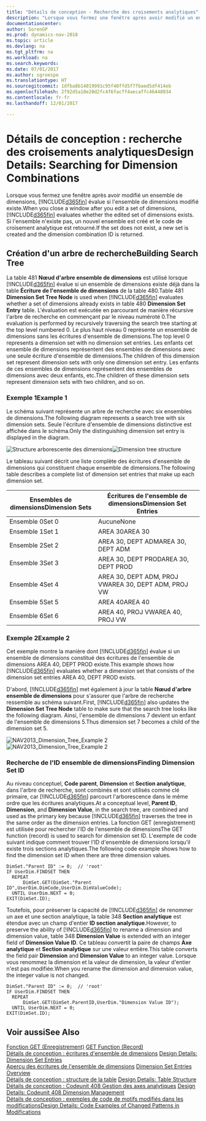 ```yaml
---
title: "Détails de conception - Recherche des croisements analytiques"
description: "Lorsque vous fermez une fenêtre après avoir modifié un ensemble de dimensions, [!INCLUDE[d365fin](includes/d365fin_md.md)] évalue si l'ensemble de dimensions modifié existe. Si l'ensemble n'existe pas, un nouvel ensemble est créé et le code de croisement analytique est retourné."
documentationcenter: 
author: SorenGP
ms.prod: dynamics-nav-2018
ms.topic: article
ms.devlang: na
ms.tgt_pltfrm: na
ms.workload: na
ms.search.keywords: 
ms.date: 07/01/2017
ms.author: sgroespe
ms.translationtype: HT
ms.sourcegitcommit: 1dfba8b14019991c95f40ffd5f7fbaed5df414eb
ms.openlocfilehash: 2f92d5a18e20d2fc4f6facff4aecaffc46448934
ms.contentlocale: fr-fr
ms.lasthandoff: 12/01/2017

---
```

# <a name="design-details-searching-for-dimension-combinations"></a><span data-ttu-id="b3491-104">Détails de conception : recherche des croisements analytiques</span><span class="sxs-lookup"><span data-stu-id="b3491-104">Design Details: Searching for Dimension Combinations</span></span>
<span data-ttu-id="b3491-105">Lorsque vous fermez une fenêtre après avoir modifié un ensemble de dimensions, [!INCLUDE[d365fin](includes/d365fin_md.md)] évalue si l'ensemble de dimensions modifié existe.</span><span class="sxs-lookup"><span data-stu-id="b3491-105">When you close a window after you edit a set of dimensions, [!INCLUDE[d365fin](includes/d365fin_md.md)] evaluates whether the edited set of dimensions exists.</span></span> <span data-ttu-id="b3491-106">Si l'ensemble n'existe pas, un nouvel ensemble est créé et le code de croisement analytique est retourné.</span><span class="sxs-lookup"><span data-stu-id="b3491-106">If the set does not exist, a new set is created and the dimension combination ID is returned.</span></span>  

## <a name="building-search-tree"></a><span data-ttu-id="b3491-107">Création d'un arbre de recherche</span><span class="sxs-lookup"><span data-stu-id="b3491-107">Building Search Tree</span></span>  
 <span data-ttu-id="b3491-108">La table 481 **Nœud d'arbre ensemble de dimensions** est utilisé lorsque [!INCLUDE[d365fin](includes/d365fin_md.md)] évalue si un ensemble de dimensions existe déjà dans la table **Écriture de l'ensemble de dimensions** de la table 480.</span><span class="sxs-lookup"><span data-stu-id="b3491-108">Table 481 **Dimension Set Tree Node** is used when [!INCLUDE[d365fin](includes/d365fin_md.md)] evaluates whether a set of dimensions already exists in table 480 **Dimension Set Entry** table.</span></span> <span data-ttu-id="b3491-109">L'évaluation est exécutée en parcourant de manière récursive l'arbre de recherche en commençant par le niveau numéroté 0.</span><span class="sxs-lookup"><span data-stu-id="b3491-109">The evaluation is performed by recursively traversing the search tree starting at the top level numbered 0.</span></span> <span data-ttu-id="b3491-110">Le plus haut niveau 0 représente un ensemble de dimensions sans les écritures d'ensemble de dimensions.</span><span class="sxs-lookup"><span data-stu-id="b3491-110">The top level 0 represents a dimension set with no dimension set entries.</span></span> <span data-ttu-id="b3491-111">Les enfants cet ensemble de dimensions représentent des ensembles de dimensions avec une seule écriture d'ensemble de dimensions.</span><span class="sxs-lookup"><span data-stu-id="b3491-111">The children of this dimension set represent dimension sets with only one dimension set entry.</span></span> <span data-ttu-id="b3491-112">Les enfants de ces ensembles de dimensions représentent des ensembles de dimensions avec deux enfants, etc.</span><span class="sxs-lookup"><span data-stu-id="b3491-112">The children of these dimension sets represent dimension sets with two children, and so on.</span></span>  

### <a name="example-1"></a><span data-ttu-id="b3491-113">Exemple 1</span><span class="sxs-lookup"><span data-stu-id="b3491-113">Example 1</span></span>  
 <span data-ttu-id="b3491-114">Le schéma suivant représente un arbre de recherche avec six ensembles de dimensions.</span><span class="sxs-lookup"><span data-stu-id="b3491-114">The following diagram represents a search tree with six dimension sets.</span></span> <span data-ttu-id="b3491-115">Seule l'écriture d'ensemble de dimensions distinctive est affichée dans le schéma.</span><span class="sxs-lookup"><span data-stu-id="b3491-115">Only the distinguishing dimension set entry is displayed in the diagram.</span></span>  

 <span data-ttu-id="b3491-116">![Structure arborescente des dimensions](media/nav2013_dimension_tree.png "NAV2013_Dimension_Tree")</span><span class="sxs-lookup"><span data-stu-id="b3491-116">![Dimension tree structure](media/nav2013_dimension_tree.png "NAV2013_Dimension_Tree")</span></span>  

 <span data-ttu-id="b3491-117">Le tableau suivant décrit une liste complète des écritures d'ensemble de dimensions qui constituent chaque ensemble de dimensions.</span><span class="sxs-lookup"><span data-stu-id="b3491-117">The following table describes a complete list of dimension set entries that make up each dimension set.</span></span>  

|<span data-ttu-id="b3491-118">Ensembles de dimensions</span><span class="sxs-lookup"><span data-stu-id="b3491-118">Dimension Sets</span></span>|<span data-ttu-id="b3491-119">Écritures de l'ensemble de dimensions</span><span class="sxs-lookup"><span data-stu-id="b3491-119">Dimension Set Entries</span></span>|  
|--------------------|---------------------------|  
|<span data-ttu-id="b3491-120">Ensemble 0</span><span class="sxs-lookup"><span data-stu-id="b3491-120">Set 0</span></span>|<span data-ttu-id="b3491-121">Aucune</span><span class="sxs-lookup"><span data-stu-id="b3491-121">None</span></span>|  
|<span data-ttu-id="b3491-122">Ensemble 1</span><span class="sxs-lookup"><span data-stu-id="b3491-122">Set 1</span></span>|<span data-ttu-id="b3491-123">AREA 30</span><span class="sxs-lookup"><span data-stu-id="b3491-123">AREA 30</span></span>|  
|<span data-ttu-id="b3491-124">Ensemble 2</span><span class="sxs-lookup"><span data-stu-id="b3491-124">Set 2</span></span>|<span data-ttu-id="b3491-125">AREA 30, DEPT ADM</span><span class="sxs-lookup"><span data-stu-id="b3491-125">AREA 30, DEPT ADM</span></span>|  
|<span data-ttu-id="b3491-126">Ensemble 3</span><span class="sxs-lookup"><span data-stu-id="b3491-126">Set 3</span></span>|<span data-ttu-id="b3491-127">AREA 30, DEPT PROD</span><span class="sxs-lookup"><span data-stu-id="b3491-127">AREA 30, DEPT PROD</span></span>|  
|<span data-ttu-id="b3491-128">Ensemble 4</span><span class="sxs-lookup"><span data-stu-id="b3491-128">Set 4</span></span>|<span data-ttu-id="b3491-129">AREA 30, DEPT ADM, PROJ VW</span><span class="sxs-lookup"><span data-stu-id="b3491-129">AREA 30, DEPT ADM, PROJ VW</span></span>|  
|<span data-ttu-id="b3491-130">Ensemble 5</span><span class="sxs-lookup"><span data-stu-id="b3491-130">Set 5</span></span>|<span data-ttu-id="b3491-131">AREA 40</span><span class="sxs-lookup"><span data-stu-id="b3491-131">AREA 40</span></span>|  
|<span data-ttu-id="b3491-132">Ensemble 6</span><span class="sxs-lookup"><span data-stu-id="b3491-132">Set 6</span></span>|<span data-ttu-id="b3491-133">AREA 40, PROJ VW</span><span class="sxs-lookup"><span data-stu-id="b3491-133">AREA 40, PROJ VW</span></span>|  

### <a name="example-2"></a><span data-ttu-id="b3491-134">Exemple 2</span><span class="sxs-lookup"><span data-stu-id="b3491-134">Example 2</span></span>  
 <span data-ttu-id="b3491-135">Cet exemple montre la manière dont [!INCLUDE[d365fin](includes/d365fin_md.md)] évalue si un ensemble de dimensions constitué des écritures de l'ensemble de dimensions AREA 40, DEPT PROD existe.</span><span class="sxs-lookup"><span data-stu-id="b3491-135">This example shows how [!INCLUDE[d365fin](includes/d365fin_md.md)] evaluates whether a dimension set that consists of the dimension set entries AREA 40, DEPT PROD exists.</span></span>  

 <span data-ttu-id="b3491-136">D'abord, [!INCLUDE[d365fin](includes/d365fin_md.md)] met également à jour la table **Nœud d'arbre ensemble de dimensions** pour s'assurer que l'arbre de recherche ressemble au schéma suivant.</span><span class="sxs-lookup"><span data-stu-id="b3491-136">First, [!INCLUDE[d365fin](includes/d365fin_md.md)] also updates the **Dimension Set Tree Node** table to make sure that the search tree looks like the following diagram.</span></span> <span data-ttu-id="b3491-137">Ainsi, l'ensemble de dimensions 7 devient un enfant de l'ensemble de dimensions 5.</span><span class="sxs-lookup"><span data-stu-id="b3491-137">Thus dimension set 7 becomes a child of the dimension set 5.</span></span>  

 <span data-ttu-id="b3491-138">![NAV2013&#95;Dimension&#95;Tree&#95;Example 2](media/nav2013_dimension_tree_example2.png "NAV2013_Dimension_Tree_Example2")</span><span class="sxs-lookup"><span data-stu-id="b3491-138">![NAV2013&#95;Dimension&#95;Tree&#95;Example 2](media/nav2013_dimension_tree_example2.png "NAV2013_Dimension_Tree_Example2")</span></span>  

### <a name="finding-dimension-set-id"></a><span data-ttu-id="b3491-139">Recherche de l'ID ensemble de dimensions</span><span class="sxs-lookup"><span data-stu-id="b3491-139">Finding Dimension Set ID</span></span>  
 <span data-ttu-id="b3491-140">Au niveau conceptuel, **Code parent**, **Dimension** et **Section analytique**, dans l'arbre de recherche, sont combinés et sont utilisés comme clé primaire, car [!INCLUDE[d365fin](includes/d365fin_md.md)] parcourt l'arborescence dans le même ordre que les écritures analytiques.</span><span class="sxs-lookup"><span data-stu-id="b3491-140">At a conceptual level, **Parent ID**, **Dimension**, and **Dimension Value**, in the search tree, are combined and used as the primary key because [!INCLUDE[d365fin](includes/d365fin_md.md)] traverses the tree in the same order as the dimension entries.</span></span> <span data-ttu-id="b3491-141">La fonction GET (enregistrement) est utilisée pour rechercher l'ID de l'ensemble de dimensions</span><span class="sxs-lookup"><span data-stu-id="b3491-141">The GET function (record) is used to search for dimension set ID.</span></span> <span data-ttu-id="b3491-142">L'exemple de code suivant indique comment trouver l'ID d'ensemble de dimensions lorsqu'il existe trois sections analytiques.</span><span class="sxs-lookup"><span data-stu-id="b3491-142">The following code example shows how to find the dimension set ID when there are three dimension values.</span></span>  

```  
DimSet."Parent ID" := 0;  // 'root'  
IF UserDim.FINDSET THEN  
  REPEAT  
      DimSet.GET(DimSet."Parent ID",UserDim.DimCode,UserDim.DimValueCode);  
  UNTIL UserDim.NEXT = 0;  
EXIT(DimSet.ID);  

```  

 <span data-ttu-id="b3491-143">Toutefois, pour préserver la capacité de [!INCLUDE[d365fin](includes/d365fin_md.md)] de renommer un axe et une section analytique, la table 348 **Section analytique** est étendue avec un champ d'entier **ID section analytique**.</span><span class="sxs-lookup"><span data-stu-id="b3491-143">However, to preserve the ability of [!INCLUDE[d365fin](includes/d365fin_md.md)] to rename a dimension and dimension value, table 348 **Dimension Value** is extended with an integer field of **Dimension Value ID**.</span></span> <span data-ttu-id="b3491-144">Ce tableau convertit la paire de champs **Axe analytique** et **Section analytique** sur une valeur entière.</span><span class="sxs-lookup"><span data-stu-id="b3491-144">This table converts the field pair **Dimension** and **Dimension Value** to an integer value.</span></span> <span data-ttu-id="b3491-145">Lorsque vous renommez la dimension et la valeur de dimension, la valeur d'entier n'est pas modifiée.</span><span class="sxs-lookup"><span data-stu-id="b3491-145">When you rename the dimension and dimension value, the integer value is not changed.</span></span>  

```  
DimSet."Parent ID" := 0;  // 'root'  
IF UserDim.FINDSET THEN  
  REPEAT  
      DimSet.GET(DimSet.ParentID,UserDim."Dimension Value ID");  
  UNTIL UserDim.NEXT = 0;  
EXIT(DimSet.ID);  

```  

## <a name="see-also"></a><span data-ttu-id="b3491-146">Voir aussi</span><span class="sxs-lookup"><span data-stu-id="b3491-146">See Also</span></span>  
 <span data-ttu-id="b3491-147">[Fonction GET (Enregistrement)](https://msdn.microsoft.com/en-us/library/dd301056.aspx)  </span><span class="sxs-lookup"><span data-stu-id="b3491-147">[GET Function (Record)](https://msdn.microsoft.com/en-us/library/dd301056.aspx)  </span></span>  
 <span data-ttu-id="b3491-148">[Détails de conception : écritures d'ensemble de dimensions](design-details-dimension-set-entries.md) </span><span class="sxs-lookup"><span data-stu-id="b3491-148">[Design Details: Dimension Set Entries](design-details-dimension-set-entries.md) </span></span>  
 <span data-ttu-id="b3491-149">[Aperçu des écritures de l'ensemble de dimensions](design-details-dimension-set-entries-overview.md) </span><span class="sxs-lookup"><span data-stu-id="b3491-149">[Dimension Set Entries Overview](design-details-dimension-set-entries-overview.md) </span></span>  
 <span data-ttu-id="b3491-150">[Détails de conception : structure de la table](design-details-table-structure.md) </span><span class="sxs-lookup"><span data-stu-id="b3491-150">[Design Details: Table Structure](design-details-table-structure.md) </span></span>  
 <span data-ttu-id="b3491-151">[Détails de conception : Codeunit 408 Gestion des axes analytiques](design-details-codeunit-408-dimension-management.md) </span><span class="sxs-lookup"><span data-stu-id="b3491-151">[Design Details: Codeunit 408 Dimension Management](design-details-codeunit-408-dimension-management.md) </span></span>  
 [<span data-ttu-id="b3491-152">Détails de conception : exemples de code de motifs modifiés dans les modifications</span><span class="sxs-lookup"><span data-stu-id="b3491-152">Design Details: Code Examples of Changed Patterns in Modifications</span></span>](design-details-code-examples-of-changed-patterns-in-modifications.md)

